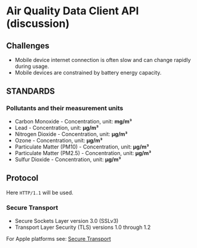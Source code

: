 # Air Quality Data Client API (discussion)

## Challenges

- Mobile device internet connection is often slow and can change rapidly during usage.
- Mobile devices are constrained by battery energy capacity.

## STANDARDS

### Pollutants and their measurement units

- Carbon Monoxide - Concentration, unit: **mg/m³**
- Lead - Concentration, unit: **µg/m³**
- Nitrogen Dioxide - Concentration, unit: **µg/m³**
- Ozone - Concentration, unit: **µg/m³**
- Particulate Matter (PM10) - Concentration, unit: **µg/m³**
- Particulate Matter (PM2.5) - Concentration, unit: **µg/m³**
- Sulfur Dioxide - Concentration, unit: **µg/m³**

## Protocol

Here `HTTP/1.1` will be used.

### Secure Transport

- Secure Sockets Layer version 3.0 (SSLv3)
- Transport Layer Security (TLS) versions 1.0 through 1.2

For Apple platforms see: [Secure Transport](https://developer.apple.com/reference/security/secure_transport)

### 